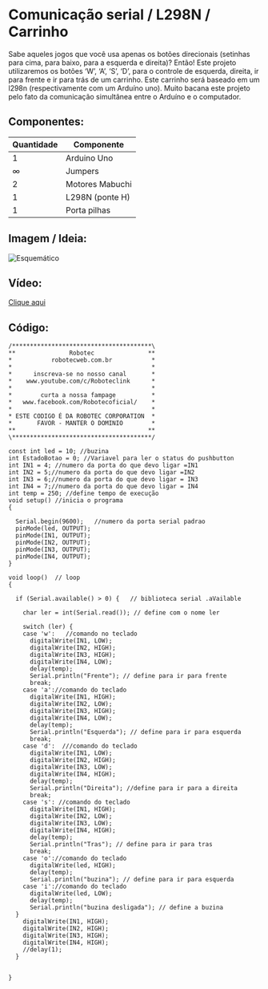 # Comunicação serial / L298N / Carrinho

Sabe aqueles jogos que você usa apenas os botões direcionais (setinhas para cima, para baixo, para a esquerda e direita)? Então! Este projeto utilizaremos os botões ‘W’, ‘A’, ‘S’, ‘D’, para o controle de esquerda, direita, ir para frente e ir para trás de um carrinho. Este carrinho será baseado em um l298n (respectivamente com um Arduíno uno). Muito bacana este projeto pelo fato da comunicação simultânea entre o Arduíno e o computador.


## Componentes:
| Quantidade | Componente |
| ---------- | ---------- | 
| 1 | Arduino Uno |
| ∞ | Jumpers |
| 2 | Motores Mabuchi |
| 1 | L298N (ponte H) |
| 1 | Porta pilhas|

## Imagem / Ideia:

![Esquemático](https://github.com/vicpb/robotec-projects/blob/master/controlling_car_keyboard/Circuito.png)

## Vídeo:
[Clique aqui](https://youtu.be/REqQu_t6Y6U)

## Código: 

```
/***************************************\ 
**               Robotec               ** 
*           robotecweb.com.br           * 
*                                       *
*      inscreva-se no nosso canal       *
*    www.youtube.com/c/Roboteclink      *
*                                       *
*        curta a nossa fampage          *
*   www.facebook.com/Robotecoficial/    *
*                                       *
* ESTE CODIGO É DA ROBOTEC CORPORATION  * 
*       FAVOR - MANTER O DOMINIO        *
**                                     ** 
\***************************************/
 
const int led = 10; //buzina
int EstadoBotao = 0; //Variavel para ler o status do pushbutton 
int IN1 = 4; //numero da porta do que devo ligar =IN1
int IN2 = 5;//numero da porta do que devo ligar =IN2
int IN3 = 6;//numero da porta do que devo ligar = IN3
int IN4 = 7;//numero da porta do que devo ligar = IN4
int temp = 250; //define tempo de execução 
void setup() //inicia o programa 
{
 
  Serial.begin(9600);   //numero da porta serial padrao 
  pinMode(led, OUTPUT); 
  pinMode(IN1, OUTPUT);
  pinMode(IN2, OUTPUT);
  pinMode(IN3, OUTPUT);
  pinMode(IN4, OUTPUT);
}
 
void loop()  // loop
{ 
 
  if (Serial.available() > 0) {   // biblioteca serial .aVailable
 
    char ler = int(Serial.read()); // define com o nome ler 
 
    switch (ler) { 
    case 'w':   //comando no teclado 
      digitalWrite(IN1, LOW);
      digitalWrite(IN2, HIGH);
      digitalWrite(IN3, HIGH);
      digitalWrite(IN4, LOW);
      delay(temp);
      Serial.println("Frente"); // define para ir para frente
      break;
    case 'a'://comando do teclado 
      digitalWrite(IN1, HIGH);
      digitalWrite(IN2, LOW);
      digitalWrite(IN3, HIGH);
      digitalWrite(IN4, LOW);
      delay(temp);   
      Serial.println("Esquerda"); // define para ir para esquerda 
      break;
    case 'd':  ///comando do teclado
      digitalWrite(IN1, LOW);
      digitalWrite(IN2, HIGH);
      digitalWrite(IN3, LOW);
      digitalWrite(IN4, HIGH);
      delay(temp); 
      Serial.println("Direita"); //define para ir para a direita 
      break;
    case 's': //comando do teclado
      digitalWrite(IN1, HIGH);
      digitalWrite(IN2, LOW);
      digitalWrite(IN3, LOW);
      digitalWrite(IN4, HIGH);
      delay(temp);   
      Serial.println("Tras"); // define para ir para tras 
      break;
    case 'o'://comando do teclado 
      digitalWrite(led, HIGH);
      delay(temp);   
      Serial.println("buzina"); // define para ir para esquerda
    case 'i'://comando do teclado 
      digitalWrite(led, LOW);
      delay(temp);   
      Serial.println("buzina desligada"); // define a buzina
  }
    digitalWrite(IN1, HIGH);
    digitalWrite(IN2, HIGH);
    digitalWrite(IN3, HIGH);
    digitalWrite(IN4, HIGH);
    //delay(1);       
  }
 
 
}
```